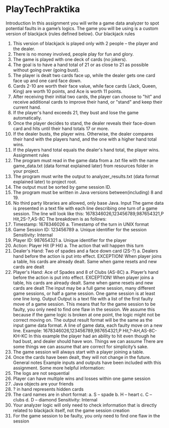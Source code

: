 # PlayTechPraktika

Introduction
In this assignment you will write a game data analyzer to spot potential faults in a game’s logics. The game you will be using is a custom version of blackjack (rules defined below).
Our blackjack rules
1. This version of blackjack is played only with 2 people – the player and the dealer.
2. There is no money involved, people play for fun and glory.
3. The game is played with one deck of cards (no jokers).
4. The goal is to have a hand total of 21 or as close to 21 as possible without going over (going bust).
5. The player is dealt two cards face up, while the dealer gets one card face up and one card face down.
6. Cards 2-10 are worth their face value, while face cards (Jack, Queen, King) are worth 10 points, and Ace is worth 11 points.
7. After receiving their initial two cards, the player can choose to "hit" and receive additional cards to improve their hand, or "stand" and keep their current hand.
8. If the player's hand exceeds 21, they bust and lose the game automatically.
9. Once the player decides to stand, the dealer reveals their face-down card and hits until their hand totals 17 or more.
10. If the dealer busts, the player wins. Otherwise, the dealer compares their hand with the players hand, and the one with a higher hand total wins.
11. If the players hand total equals the dealer's hand total, the player wins.
    Assignment rules
1. The program must read in the game data from a .txt file with the name game_data.txt (data format explained later) from resources folder in your project.
2. The program must write the output to analyzer_results.txt (data format explained later) to project root.
3. The output must be sorted by game session ID.
4. The program must be written in Java versions between(including) 8 and 19.
5. No third party libraries are allowed, only base Java.
   Input
   The game data is presented in a text file with each line describing one turn of a game session. The line will look like this:
   1678346026,123456789,987654321,P Hit,2S-?,AS-8C
   The breakdown is as follows:
1. Timestamp: 1678346026
   a. Timestamp of the turn in UNIX format
2. Game Session ID: 123456789
   a. Unique identifier for the session
   Sensitivity: Internal
3. Player ID: 987654321
   a. Unique identifier for the player
4. Action: Player Hit (P Hit)
   a. The action that will happen this turn
5. Dealer's Hand: Two of spades and a face down card (2S-?)
   a. Dealers hand before the action is put into effect. EXCEPTION! When player joins a table, his cards are already dealt. Same when game resets and new cards are dealt
6. Player's Hand: Ace of Spades and 8 of Clubs (AS-8C)
   a. Player’s hand before the action is put into effect. EXCEPTION! When player joins a table, his cards are already dealt. Same when game resets and new cards are dealt
   The input may be a full game session, many different game sessions, or half a game session. One game session is at least one line long.
   Output
   Output is a text file with a list of the first faulty move of a game session. This means that for the game session to be faulty, you only need to find one flaw in the session. We assume this because if the game logic is broken at one point, the logic might not be correct moving on.
   The output result format will be the same as the input game data format. A line of game data, each faulty move on a new line. Example: 1678346026,123456789,987654321,P Hit,?-AH,AS-8C-KH-KC
   In this example the player had an ability to hit even though he had bust, and dealer should have won.
   Things we can assume
   There are some things we can assume that are correct for simplicity’s sake.
1. The game session will always start with a player joining a table.
2. Once the cards have been dealt, they will not change in the future.
   General notes
   Example inputs and outputs have been included with this assignment.
   Some more helpful information:
1. The logs are not sequential
2. Player can have multiple wins and losses within one game session
3. Java objects are your friends
4. ? in hand represents hidden cards
5. The card names are in short format:
   a. S – spade
   b. H – heart
   c. C – clubs
   d. D – diamond
   Sensitivity: Internal
6. Your analyzer logic will only need to check information that is directly related to blackjack itself, not the game session creation
7. For the game session to be faulty, you only need to find one flaw in the session
